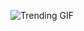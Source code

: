 ![Trending GIF](https://media0.giphy.com/media/3oKIPnAiaMCws8nOsE/giphy.gif?cid=8bb217722m5jotpnkoe60eqv17955jewpd6x6ozu8wfs3vnx&ep=v1_gifs_search&rid=giphy.gif&ct=g)
